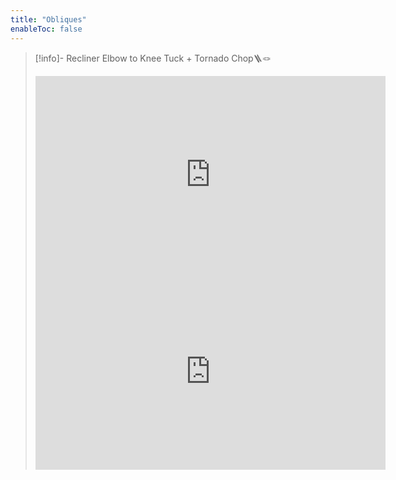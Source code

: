 ```yaml
---
title: "Obliques"
enableToc: false
---
```


>[!info]- Recliner Elbow to Knee Tuck + Tornado Chop🪜🪢
>
><iframe width="560" height="315" src="https://www.youtube-nocookie.com/embed/qk97w6ZmV90?start=422" title="YouTube video player" frameborder="0" allow="accelerometer; autoplay; clipboard-write; encrypted-media; gyroscope; picture-in-picture; web-share" allowfullscreen></iframe>
>
><iframe width="560" height="315" src="https://www.youtube-nocookie.com/embed/qk97w6ZmV90?start=444" title="YouTube video player" frameborder="0" allow="accelerometer; autoplay; clipboard-write; encrypted-media; gyroscope; picture-in-picture; web-share" allowfullscreen></iframe>